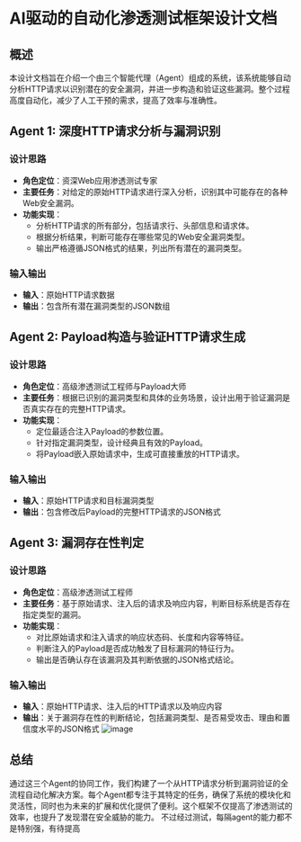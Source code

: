 # AI驱动的自动化渗透测试框架设计文档

## 概述

本设计文档旨在介绍一个由三个智能代理（Agent）组成的系统，该系统能够自动分析HTTP请求以识别潜在的安全漏洞，并进一步构造和验证这些漏洞。整个过程高度自动化，减少了人工干预的需求，提高了效率与准确性。

## Agent 1: 深度HTTP请求分析与漏洞识别

### 设计思路

- **角色定位**：资深Web应用渗透测试专家
- **主要任务**：对给定的原始HTTP请求进行深入分析，识别其中可能存在的各种Web安全漏洞。
- **功能实现**：
  - 分析HTTP请求的所有部分，包括请求行、头部信息和请求体。
  - 根据分析结果，判断可能存在哪些常见的Web安全漏洞类型。
  - 输出严格遵循JSON格式的结果，列出所有潜在的漏洞类型。

### 输入输出

- **输入**：原始HTTP请求数据
- **输出**：包含所有潜在漏洞类型的JSON数组

## Agent 2: Payload构造与验证HTTP请求生成

### 设计思路

- **角色定位**：高级渗透测试工程师与Payload大师
- **主要任务**：根据已识别的漏洞类型和具体的业务场景，设计出用于验证漏洞是否真实存在的完整HTTP请求。
- **功能实现**：
  - 定位最适合注入Payload的参数位置。
  - 针对指定漏洞类型，设计经典且有效的Payload。
  - 将Payload嵌入原始请求中，生成可直接重放的HTTP请求。

### 输入输出

- **输入**：原始HTTP请求和目标漏洞类型
- **输出**：包含修改后Payload的完整HTTP请求的JSON格式

## Agent 3: 漏洞存在性判定

### 设计思路

- **角色定位**：高级渗透测试工程师
- **主要任务**：基于原始请求、注入后的请求及响应内容，判断目标系统是否存在指定类型的漏洞。
- **功能实现**：
  - 对比原始请求和注入请求的响应状态码、长度和内容等特征。
  - 判断注入的Payload是否成功触发了目标漏洞的特征行为。
  - 输出是否确认存在该漏洞及其判断依据的JSON格式结论。

### 输入输出

- **输入**：原始HTTP请求、注入后的HTTP请求以及响应内容
- **输出**：关于漏洞存在性的判断结论，包括漏洞类型、是否易受攻击、理由和置信度水平的JSON格式
![image](https://github.com/user-attachments/assets/8057ca7d-fc16-40a1-8f94-acb7cd7b2a27)

## 总结

通过这三个Agent的协同工作，我们构建了一个从HTTP请求分析到漏洞验证的全流程自动化解决方案。每个Agent都专注于其特定的任务，确保了系统的模块化和灵活性，同时也为未来的扩展和优化提供了便利。这个框架不仅提高了渗透测试的效率，也提升了发现潜在安全威胁的能力。
不过经过测试，每隔agent的能力都不是特别强，有待提高
